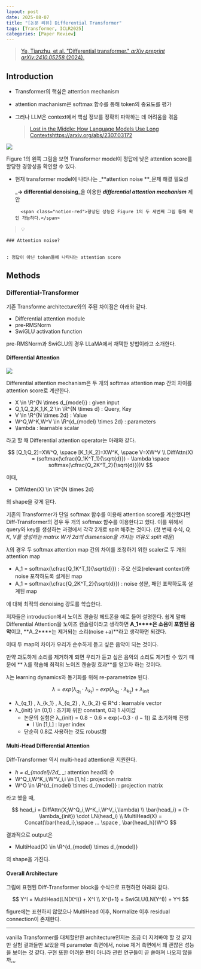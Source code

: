 ```yaml
---
layout: post
date: 2025-08-07
title: "[논문 리뷰] Differential Transformer"
tags: [Transformer, ICLR2025]
categories: [Paper Review]
---
```


> [Ye, Tianzhu, et al. "Differential transformer." ](https://arxiv.org/abs/2410.05258)[_arXiv preprint arXiv:2410.05258_](https://arxiv.org/abs/2410.05258)[ (2024).](https://arxiv.org/abs/2410.05258)



## Introduction

- Transformer의 핵심은 attention mechanism
- attention machanism은 softmax 함수를 통해 token의 중요도를 평가
- 그러나 LLM은 context에서 핵심 정보를 정확히 파악하는 데 어려움을 겪음

	> [Lost in the Middle: How Language Models Use Long Contextshttps://arxiv.org/abs/2307.03172](https://arxiv.org/abs/2307.03172)


![](https://prod-files-secure.s3.us-west-2.amazonaws.com/542b861c-36a8-4051-84e5-8804b6728dba/9083ea56-691a-4752-ae26-47f403431ac8/image.png?X-Amz-Algorithm=AWS4-HMAC-SHA256&X-Amz-Content-Sha256=UNSIGNED-PAYLOAD&X-Amz-Credential=ASIAZI2LB4663QTAJSGB%2F20251013%2Fus-west-2%2Fs3%2Faws4_request&X-Amz-Date=20251013T080128Z&X-Amz-Expires=3600&X-Amz-Security-Token=IQoJb3JpZ2luX2VjEJj%2F%2F%2F%2F%2F%2F%2F%2F%2F%2FwEaCXVzLXdlc3QtMiJIMEYCIQDeiFtUI9NZ6Pz2hVeVS4pLER1tTVQv1cdgofGJ9EAPsAIhAOkHWEtlf6I7AbYwC8zf68QEI%2BWGGbhMEmOCqpiN32Z9Kv8DCEEQABoMNjM3NDIzMTgzODA1IgygnTvUy9p7zVZJA7Eq3AP%2Fj1xvTvVEBeYhwmJwOeTSNlm9ddrm2Qxwm%2BESqcslV1Dn5cWVSJmbaDZnoXFgiHo945ovM%2BVhO4E%2FfCNjUgNbj%2FDAirn7UqSRzAyxxruvkds5ThBd61T5wF1ge0mnstIhrAjUD7dm3jfLHfVNFk8ZCp%2FAa5jRuWpKkrdBzDmY4d6FYvexbUgEUNOIyK7Mqz3DrNWtOnGHa50%2FyQdvwg77YOQK4lL6FfJD4bCjr5e2qajTf4VuDu1glqbaGJbbCxRUecpVcWGitU1Srm3PIPstTbgHPH0VZoFVy9O3MmDlq3GA5zLHfwSJXp18o02DCS0Xyk0XLWi5Cwo2FtRbFz7D6B3NCvBBgqPhFoB0r5%2FZrBPO5W1BUJfURLH8eYHTqsW8D4OT2rBBbEYW5GzR6CDe5vpwDpnsPxeN3A%2FhuCt%2FR7fHP1i1uaGbV%2BWtrtvYPmd5nudbn9uFGbgSV1C2ZmJpqDKoXbaWS08rdjL2eMzokAwGUwLIFKdCYgxOBxVIoV1keIcluyENlnEKd4zcWkNAxcJDQVadk29%2F5D4mad3higPmFFTNb0XJycF0o7KNHSaOTOaEhdmFDPsFcXcIOTTvBnd2wLzwu2c2AyiVXQ1Vatp77d%2FHtXnqJRHKyTCQ4bLHBjqkAXk8SU2ibFu29VnOrCvrP%2FvZtfZVMstsB15JMPDZMJzliFGhpIWL5YRLk0bFpuu858N3zRLAdhG9opdJILFrthsdEXCq8q%2F9erhj0sYgbG7cZUpnwKzRFeaiW7rJKq1yQ2mhgk5jfXvF0ci1QitTzO73qFuHIVsZqLZYZSbv0yQ3BC0g%2F2ynKx13brdOGY%2B1%2Fkm9woXpafSpw1OGgW%2FD4roPpKar&X-Amz-Signature=0065be8dad5d62e78504729bed1cf542d28d72fd7ba16a28903b235d8ddbec2c&X-Amz-SignedHeaders=host&x-amz-checksum-mode=ENABLED&x-id=GetObject)


Figure 1의 왼쪽 그림을 보면 Transformer model이 정답에 낮은 attention score를 할당한 경향성을 확인할 수 있다.

- 현재 transformer model에 나타나는 _**attention noise **_문제 해결 필요성

	_**→ differential denoising**_을 이용한 _**differential attention mechanism**_ 제안


		<span class="notion-red">향상된 성능은 Figure 1의 두 세번째 그림 통해 확인 가능하다.</span>


> 💡 


	### Attention noise?


	: 정답이 아닌 token들에 나타나는 attention score



## Methods



### Differential-Transformer


기존 Transforme architecture와의 주된 차이점은 아래와 같다.

- Differential attention module
- pre-RMSNorm
- SwiGLU activation function

pre-RMSNorm과 SwiGLU의 경우 LLaMA에서 채택한 방법이라고 소개한다.



#### Differential Attention


![](https://prod-files-secure.s3.us-west-2.amazonaws.com/542b861c-36a8-4051-84e5-8804b6728dba/116d70b2-1963-4810-9167-f4c7d8a06e8f/image.png?X-Amz-Algorithm=AWS4-HMAC-SHA256&X-Amz-Content-Sha256=UNSIGNED-PAYLOAD&X-Amz-Credential=ASIAZI2LB4663QTAJSGB%2F20251013%2Fus-west-2%2Fs3%2Faws4_request&X-Amz-Date=20251013T080128Z&X-Amz-Expires=3600&X-Amz-Security-Token=IQoJb3JpZ2luX2VjEJj%2F%2F%2F%2F%2F%2F%2F%2F%2F%2FwEaCXVzLXdlc3QtMiJIMEYCIQDeiFtUI9NZ6Pz2hVeVS4pLER1tTVQv1cdgofGJ9EAPsAIhAOkHWEtlf6I7AbYwC8zf68QEI%2BWGGbhMEmOCqpiN32Z9Kv8DCEEQABoMNjM3NDIzMTgzODA1IgygnTvUy9p7zVZJA7Eq3AP%2Fj1xvTvVEBeYhwmJwOeTSNlm9ddrm2Qxwm%2BESqcslV1Dn5cWVSJmbaDZnoXFgiHo945ovM%2BVhO4E%2FfCNjUgNbj%2FDAirn7UqSRzAyxxruvkds5ThBd61T5wF1ge0mnstIhrAjUD7dm3jfLHfVNFk8ZCp%2FAa5jRuWpKkrdBzDmY4d6FYvexbUgEUNOIyK7Mqz3DrNWtOnGHa50%2FyQdvwg77YOQK4lL6FfJD4bCjr5e2qajTf4VuDu1glqbaGJbbCxRUecpVcWGitU1Srm3PIPstTbgHPH0VZoFVy9O3MmDlq3GA5zLHfwSJXp18o02DCS0Xyk0XLWi5Cwo2FtRbFz7D6B3NCvBBgqPhFoB0r5%2FZrBPO5W1BUJfURLH8eYHTqsW8D4OT2rBBbEYW5GzR6CDe5vpwDpnsPxeN3A%2FhuCt%2FR7fHP1i1uaGbV%2BWtrtvYPmd5nudbn9uFGbgSV1C2ZmJpqDKoXbaWS08rdjL2eMzokAwGUwLIFKdCYgxOBxVIoV1keIcluyENlnEKd4zcWkNAxcJDQVadk29%2F5D4mad3higPmFFTNb0XJycF0o7KNHSaOTOaEhdmFDPsFcXcIOTTvBnd2wLzwu2c2AyiVXQ1Vatp77d%2FHtXnqJRHKyTCQ4bLHBjqkAXk8SU2ibFu29VnOrCvrP%2FvZtfZVMstsB15JMPDZMJzliFGhpIWL5YRLk0bFpuu858N3zRLAdhG9opdJILFrthsdEXCq8q%2F9erhj0sYgbG7cZUpnwKzRFeaiW7rJKq1yQ2mhgk5jfXvF0ci1QitTzO73qFuHIVsZqLZYZSbv0yQ3BC0g%2F2ynKx13brdOGY%2B1%2Fkm9woXpafSpw1OGgW%2FD4roPpKar&X-Amz-Signature=1df46d5586b685953a9337bf747e1698680540dee36646aa4b42bdfdaa3619f0&X-Amz-SignedHeaders=host&x-amz-checksum-mode=ENABLED&x-id=GetObject)


Differential attention mechanism은 두 개의 softmax attention map 간의 차이를 attention score로 계산한다.

- X \in \R^{N \times d\_{model}} : given input
- Q\_1,Q\_2,K\_1,K\_2 \in \R^{N \times d} : Query, Key
- V \in \R^{N \times 2d} : Value
- W^Q,W^K,W^V \in \R^{d\_{model} \times 2d} : parameters
- \lambda : learnable scalar

라고 할 때 Differential attention operator는 아래와 같다.


$$
[Q_1;Q_2]=XW^Q, \space [K_1;K_2]=XW^K, \space V=XW^V \\
DiffAttn(X) = (softmax(\cfrac{Q_1K^T_1}{\sqrt{d}}) - \lambda \space softmax(\cfrac{Q_2K^T_2}{\sqrt{d}}))V
$$


이때,

- DiffAtten(X) \in \R^{N \times 2d}

의 shape을 갖게 된다.


기존의 Transformer가 단일 softmax 함수를 이용해 attention score를 계산했다면 Diff-Transformer의 경우 두 개의 softmax 함수를 이용한다고 했다. 이를 위해서 query와 key를 생성하는 과정에서 각각 2개로 split 해주는 것이다. <span class="notion-red">(첫 번째 수식, </span><span class="notion-red">_Q, K, V를 생성하는 matrix W가 2d의 dismension을 가지는 이유도 split 때문_</span><span class="notion-red">)</span>


 λ의 경우 두 softmax attention map 간의 차이를 조정하기 위한 scaler로 두 개의 attention map

- A\_1 = softmax(\cfrac{Q\_1K^T\_1}{\sqrt{d}}) : 주요 신호(relevant context)와 noise 포착하도록 설계된 map
- A\_1 = softmax(\cfrac{Q\_2K^T\_2}{\sqrt{d}}) : noise 성분, 패턴 포착하도록 설계된 map 

에 대해 최적의 denoising 강도를 학습한다.


저자들은 introduction에서 노이즈 캔슬링 헤드폰을 예로 들어 설명한다. 쉽게 말해 Differential Attention을 노이즈 캔슬링이라고 생각하면 **A\_1****은 소음이 포함된 음악**이고, **A\_2****는 제거되는 소리(noise +a)**라고 생각하면 되겠다. 


이때 두 map의 차이가 우리가 순수하게 듣고 싶은 음악이 되는 것이다. 


만약 과도하게 소리를 제거하게 되면 우리가 듣고 싶은 음악의 소리도 제거할 수 있기 때문에 ** λ를 학습해 최적의 노이즈 캔슬링 효과**를 얻고자 하는 것이다.


λ는 learning dynamics와 동기화를 위해 re-parametrize 된다.


$$
\lambda = exp(\lambda_{q_1} \cdot \lambda_{k_1}) - exp(\lambda_{q_2} \cdot \lambda_{k_2}) + \lambda_{init}
$$

- λ\_{q\_1} , λ\_{k\_1} , λ\_{q\_2} , λ\_{k\_2} ∈ R^d : learnable vector
- λ\_{init} \in (0,1) : 초기화 위한 constant, 0과 1 사이값
	- 논문의 실험은 λ\_{init} = 0.8 − 0.6 × exp(−0.3 · (l − 1)) 로 초기화해 진행
		- l \in [1,L] : layer index
	- 단순히 0.8로 사용하는 것도 robust함


#### **Multi-Head Differential Attention**


Diff-Transformer 역시 multi-head attention을 지원한다.

- _h = d\_{model}/2d__ _: attention head의 수
- W^Q\_i,W^K\_i,W^V\_i,i \in [1,h] : projection matrix
- W^O \in \R^{d\_{model} \times d\_{model}} : projection matrix

라고 했을 때,


$$
head_i = DiffAttn(X;W^Q_i,W^K_i,W^V_i,\lambda) \\
\bar{head_i} = (1-\lambda_{init}) \cdot LN(head_i) \\
MultiHead(X) = Concat(\bar{head_i},\space ... \space , \bar{head_h})W^O
$$


결과적으로 output은

- MultiHead(X) \in \R^{d\_{model} \times d\_{model}}

의 shape을 가진다.



#### Overall Architecture


그림에 표현된 Diff-Transformer block을 수식으로 표현하면 아래와 같다.


$$
Y^l = MultiHead(LN(X^l)) + X^l \\
X^{l+1} = SwiGLU(LN(Y^l)) + Y^l
$$


figure에는 표현하지 않았으나 MultiHead 이후, Normalize 이후 residual connection이 존재한다.


---


vanilla Transformer를 대체할만한 architecture인지는 조금 더 지켜봐야 할 것 같지만 실험 결과들만 보았을 때 parameter 측면에서, noise 제거 측면에서 꽤 괜찮은 성능을 보이는 것 같다. 구현 또한 어려운 편이 아니라 관련 연구들이 곧 쏟아져 나오지 않을까,,,

